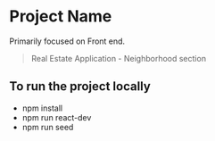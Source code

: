 # Project Name
Primarily focused on Front end.
> Real Estate Application - Neighborhood section 

## To run the project locally
- npm install
- npm run react-dev
- npm run seed

  
